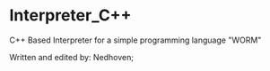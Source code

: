 # Interpreter_C++
C++ Based Interpreter for a simple programming language "WORM"

Written and edited by: Nedhoven;
